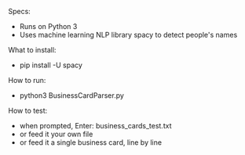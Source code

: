 Specs:
- Runs on Python 3
- Uses machine learning NLP library spacy to detect people's names

What to install:
- pip install -U spacy

How to run: 
- python3 BusinessCardParser.py

How to test: 
- when prompted, Enter: business_cards_test.txt
- or feed it your own file
- or feed it a single business card, line by line
